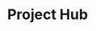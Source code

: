 ---
title: Project Hub
layout: default
sflink: https://superfriendly.com/
clientlogo: /assets/imgs/uploads/marvelstudios.svg
clienturl: https://superfriendly.com/
quicklinks:
  - linktext: QA Spreadsheet
    link: "#"
  - link: "#"
    linktext: March 1 Deliverables & Fast Follows
  - linktext: Project plan v2 Revised
    link: "#"
---